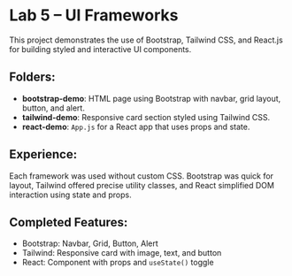 # Lab 5 – UI Frameworks 
This project demonstrates the use of Bootstrap, Tailwind CSS, and React.js for building styled and interactive UI components.

## Folders:

- **bootstrap-demo**: HTML page using Bootstrap with navbar, grid layout, button, and alert.
- **tailwind-demo**: Responsive card section styled using Tailwind CSS.
- **react-demo**: `App.js` for a React app that uses props and state.

## Experience:

Each framework was used without custom CSS. Bootstrap was quick for layout, Tailwind offered precise utility classes, and React simplified DOM interaction using state and props.

## Completed Features:
- Bootstrap: Navbar, Grid, Button, Alert
- Tailwind: Responsive card with image, text, and button
- React: Component with props and `useState()` toggle

